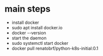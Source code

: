 # main steps
- install docker
- sudo apt install docker.io
- docker --version
- start the daemon
- sudo systemctl start docker
- docker pull renatobrf/python-k8s-initial:0.1
